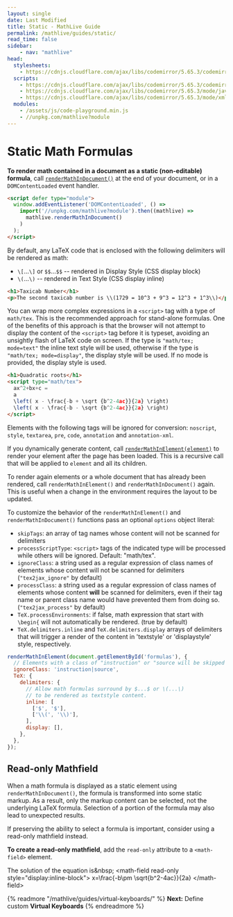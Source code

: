 ```yaml
---
layout: single
date: Last Modified
title: Static - MathLive Guide
permalink: /mathlive/guides/static/
read_time: false
sidebar:
    - nav: "mathlive"
head:
  stylesheets:
    - https://cdnjs.cloudflare.com/ajax/libs/codemirror/5.65.3/codemirror.min.css
  scripts:
    - https://cdnjs.cloudflare.com/ajax/libs/codemirror/5.65.3/codemirror.min.js
    - https://cdnjs.cloudflare.com/ajax/libs/codemirror/5.65.3/mode/javascript/javascript.min.js
    - https://cdnjs.cloudflare.com/ajax/libs/codemirror/5.65.3/mode/xml/xml.min.js
  modules:
    - /assets/js/code-playground.min.js
    - //unpkg.com/mathlive?module
---
```

<script>
    moduleMap = {
        mathlive: "//unpkg.com/mathlive?module",
    };
</script>

# Static Math Formulas

**To render math contained in a document as a static (non-editable) formula**, 
call [`renderMathInDocument()`](/docs/mathlive/?q=renderMathInDocument) at the 
end of your document, or in a `DOMContentLoaded` event handler.

```html
<script defer type="module">
  window.addEventListener('DOMContentLoaded', () => 
    import('//unpkg.com/mathlive?module').then((mathlive) => 
      mathlive.renderMathInDocument()
    )
  );
</script>
```

By default, any LaTeX code that is enclosed with the following delimiters will
be rendered as math:

- `\[`...`\]` or `$$`...`$$` -- rendered in Display Style (CSS display block)
- `\(`...`\)` -- rendered in Text Style (CSS display inline)

```html
<h1>Taxicab Number</h1>
<p>The second taxicab number is \\(1729 = 10^3 + 9^3 = 12^3 + 1^3\\)</p>
```

You can wrap more complex expressions in a `<script>` tag with a type of
`math/tex`. This is the recommended approach for stand-alone formulas. One of
the benefits of this approach is that the browser will not attempt to display
the content of the `<script>` tag before it is typeset, avoiding an unsightly
flash of LaTeX code on screen. If the type is `"math/tex; mode=text"` the inline
text style will be used, otherwise if the type is `"math/tex; mode=display"`,
the display style will be used. If no mode is provided, the display style is
used.

```html
<h1>Quadratic roots</h1>
<script type="math/tex">
  ax^2+bx+c =
  a
  \left( x - \frac{-b + \sqrt {b^2-4ac}}{2a} \right)
  \left( x - \frac{-b - \sqrt {b^2-4ac}}{2a} \right)
</script>
```

Elements with the following tags will be ignored for conversion: `noscript`,
`style`, `textarea`, `pre`, `code`, `annotation` and `annotation-xml`.

If you dynamically generate content, call [`renderMathInElement(element)`](/docs/mathlive/?q=renderMathInElement) to
render your element after the page has been loaded. This is a recursive call
that will be applied to `element` and all its children.


To render again elements or a whole document that has already been rendered,
call  `renderMathInElement()` and `renderMathInDocument()` again. This is 
useful when a change in the environment requires the layout to be updated.

To customize the behavior of the `renderMathInElement()` and `renderMathInDocument()`
functions pass an optional `options` object literal:

- `skipTags`: an array of tag names whose content will not be scanned for
  delimiters
- `processScriptType`: `<script>` tags of the indicated type will be processed
  while others will be ignored. Default: "math/tex".
- `ignoreClass`: a string used as a regular expression of class names of
  elements whose content will not be scanned for delimiters (`"tex2jax_ignore"`
  by default)
- `processClass`: a string used as a regular expression of class names of
  elements whose content **will** be scanned for delimiters, even if their tag
  name or parent class name would have prevented them from doing so.
  (`"tex2jax_process"` by default)
- `TeX.processEnvironments`: if false, math expression that start with `\begin{`
  will not automatically be rendered. (true by default)
- `TeX.delimiters.inline` and `TeX.delimiters.display` arrays of delimiters that
  will trigger a render of the content in 'textstyle' or 'displaystyle' style,
  respectively.

```javascript
renderMathInElement(document.getElementById('formulas'), {
  // Elements with a class of "instruction" or "source will be skipped
  ignoreClass: 'instruction|source',
  TeX: {
    delimiters: {
      // Allow math formulas surround by $...$ or \(...\)
      // to be rendered as textstyle content.
      inline: [
        ['$', '$'],
        ['\\(', '\\)'],
      ],
      display: [],
    },
  },
});
```
## Read-only Mathfield

When a math formula is displayed as a static element using 
`renderMathInDocument()`, the formula is transformed into some static markup.
As a result, only the markup content can be selected, not the underlying
LaTeX formula. Selection of a portion of the formula may also lead to 
unexpected results.

If preserving the ability to select a formula is important, consider
using a read-only mathfield instead.

**To create a read-only mathfield**, add the `read-only` attribute to a `<math-field>`
element.

<code-playground layout="stack">
    <style slot="style">
      .output {
        display: flex;
        align-items: baseline
      }
      math-field { font-size: 1.2em;}
      .output math-field:focus, .output math-field:focus-within {
        outline: none;
      }
    </style>
    <div slot="html">The solution of the equation is&amp;nbsp;
&lt;math-field read-only style="display:inline-block"&gt;
  x=\frac{-b\pm \sqrt{b^2-4ac}}{2a}
&lt;/math-field&gt;
</div>
</code-playground>



{% readmore "/mathlive/guides/virtual-keyboards/" %}
**Next:** Define custom <strong>Virtual Keyboards</strong>
{% endreadmore %}




<!-- Equation rendering -->
<!-- Readonly mathfield see https://github.com/arnog/mathlive/issues/609-->
